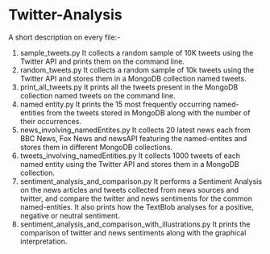 # Twitter-Analysis

A short description on every file:-

1. sample_tweets.py
   It collects a random sample of 10K tweets using the Twitter API and prints them on the command line.
2. random_tweets.py
   It collects a random sample of 10k tweets using the Twitter API and stores them in a MongoDB collection named tweets.
3. print_all_tweets.py
   It prints all the tweets present in the MongoDB collection named tweets on the command line.
4. named entity.py
   It prints the 15 most frequently occurring named-entities from the tweets stored in MongoDB along with the number of their occurrences.
5. news_involving_namedEntites.py
   It collects 20 latest news each from BBC News, Fox News and newsAPI featuring the named-entites and stores them in different MongoDB
   collections.
6. tweets_involving_namedEntities.py
   It collects 1000 tweets of each named entity using the Twitter API and stores them in a MongoDB collection.
7. sentiment_analysis_and_comparison.py
   It performs a Sentiment Analysis on the news articles and tweets collected from news sources and twitter, and compare the twitter and
   news sentiments for the common named-entities. It also prints how the TextBlob analyses for a positive, negative or neutral sentiment.
8. sentiment_analysis_and_comparison_with_illustrations.py
   It prints the comparison of twitter and news sentiments along with the graphical interpretation.


